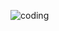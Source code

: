 
![coding](https://user-images.githubusercontent.com/62868878/120429487-154e6480-c393-11eb-830f-f1a0f582efbb.gif)

